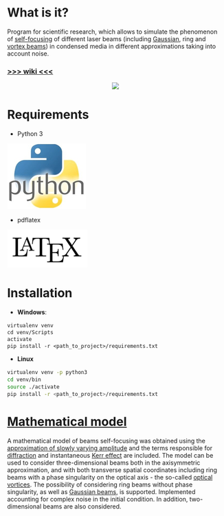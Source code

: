 # What is it?

Program for scientific research, which allows to simulate the phenomenon of [self-focusing](https://en.wikipedia.org/wiki/Self-focusing) of different laser beams (including [Gaussian](https://en.wikipedia.org/wiki/Gaussian_beam), ring and [vortex beams](https://en.wikipedia.org/wiki/Optical_vortex)) in condensed media in different approximations taking into account noise.

### [**>>> wiki <<<**](https://github.com/VasilyevEvgeny/self-focusing/wiki)
  
<p align="center">
<img src=resources/readme/demonstration.gif>
</p>

# Requirements

* Python 3

![python](resources/readme/python.png)

* pdflatex

![latex](resources/readme/latex.png)

# Installation

* **Windows**:
```pwsh
virtualenv venv
cd venv/Scripts
activate
pip install -r <path_to_project>/requirements.txt
```

* **Linux**
```bash
virtualenv venv -p python3
cd venv/bin
source ./activate
pip install -r <path_to_project>/requirements.txt
```

# [Mathematical model](math_model/math_model.pdf)

A mathematical model of beams self-focusing was obtained using the [approximation of slowly varying amplitude](https://en.wikipedia.org/wiki/Slowly_varying_envelope_approximation) and the terms responsible for [diffraction](https://en.wikipedia.org/wiki/Diffraction) and instantaneous [Kerr effect](https://en.wikipedia.org/wiki/Kerr_effect) are included. The model can be used to consider three-dimensional beams both in the axisymmetric approximation, and with both transverse spatial coordinates including ring beams with a phase singularity on the optical axis - the so-called [optical vortices](https://en.wikipedia.org/wiki/Optical_vortex). The possibility of considering ring beams without phase singularity, as well as [Gaussian beams](https://en.wikipedia.org/wiki/Gaussian_beam), is supported. Implemented accounting for complex noise in the initial condition. In addition, two-dimensional beams are also considered.
